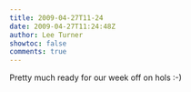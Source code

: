 ```yaml
---
title: 2009-04-27T11-24
date: 2009-04-27T11:24:48Z
author: Lee Turner
showtoc: false
comments: true
---
```


Pretty much ready for our week off on hols :-)


